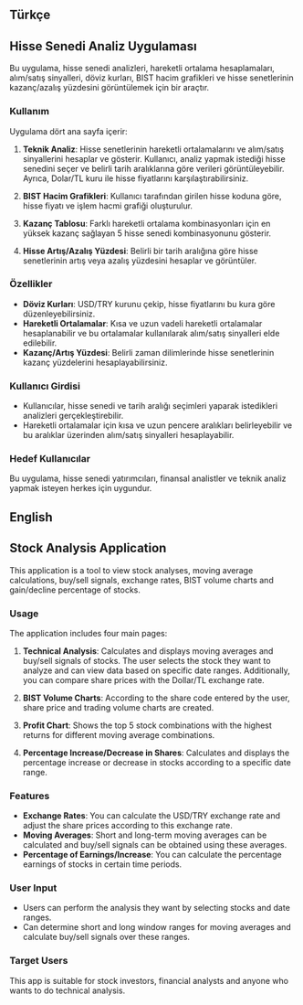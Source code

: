 ## Türkçe
## Hisse Senedi Analiz Uygulaması

Bu uygulama, hisse senedi analizleri, hareketli ortalama hesaplamaları, alım/satış sinyalleri, döviz kurları, BIST hacim grafikleri ve hisse senetlerinin kazanç/azalış yüzdesini görüntülemek için bir araçtır.

### Kullanım

Uygulama dört ana sayfa içerir:

1. **Teknik Analiz**: Hisse senetlerinin hareketli ortalamalarını ve alım/satış sinyallerini hesaplar ve gösterir. Kullanıcı, analiz yapmak istediği hisse senedini seçer ve belirli tarih aralıklarına göre verileri görüntüleyebilir. Ayrıca, Dolar/TL kuru ile hisse fiyatlarını karşılaştırabilirsiniz.

2. **BIST Hacim Grafikleri**: Kullanıcı tarafından girilen hisse koduna göre, hisse fiyatı ve işlem hacmi grafiği oluşturulur.

3. **Kazanç Tablosu**: Farklı hareketli ortalama kombinasyonları için en yüksek kazanç sağlayan 5 hisse senedi kombinasyonunu gösterir.

4. **Hisse Artış/Azalış Yüzdesi**: Belirli bir tarih aralığına göre hisse senetlerinin artış veya azalış yüzdesini hesaplar ve görüntüler.

### Özellikler

- **Döviz Kurları**: USD/TRY kurunu çekip, hisse fiyatlarını bu kura göre düzenleyebilirsiniz.
- **Hareketli Ortalamalar**: Kısa ve uzun vadeli hareketli ortalamalar hesaplanabilir ve bu ortalamalar kullanılarak alım/satış sinyalleri elde edilebilir.
- **Kazanç/Artış Yüzdesi**: Belirli zaman dilimlerinde hisse senetlerinin kazanç yüzdelerini hesaplayabilirsiniz.

### Kullanıcı Girdisi

- Kullanıcılar, hisse senedi ve tarih aralığı seçimleri yaparak istedikleri analizleri gerçekleştirebilir.
- Hareketli ortalamalar için kısa ve uzun pencere aralıkları belirleyebilir ve bu aralıklar üzerinden alım/satış sinyalleri hesaplayabilir.

### Hedef Kullanıcılar

Bu uygulama, hisse senedi yatırımcıları, finansal analistler ve teknik analiz yapmak isteyen herkes için uygundur.

## English
## Stock Analysis Application

This application is a tool to view stock analyses, moving average calculations, buy/sell signals, exchange rates, BIST volume charts and gain/decline percentage of stocks.

### Usage

The application includes four main pages:

1. **Technical Analysis**: Calculates and displays moving averages and buy/sell signals of stocks. The user selects the stock they want to analyze and can view data based on specific date ranges. Additionally, you can compare share prices with the Dollar/TL exchange rate.

2. **BIST Volume Charts**: According to the share code entered by the user, share price and trading volume charts are created.

3. **Profit Chart**: Shows the top 5 stock combinations with the highest returns for different moving average combinations.

4. **Percentage Increase/Decrease in Shares**: Calculates and displays the percentage increase or decrease in stocks according to a specific date range.

### Features

- **Exchange Rates**: You can calculate the USD/TRY exchange rate and adjust the share prices according to this exchange rate.
- **Moving Averages**: Short and long-term moving averages can be calculated and buy/sell signals can be obtained using these averages.
- **Percentage of Earnings/Increase**: You can calculate the percentage earnings of stocks in certain time periods.

### User Input

- Users can perform the analysis they want by selecting stocks and date ranges.
- Can determine short and long window ranges for moving averages and calculate buy/sell signals over these ranges.

### Target Users

This app is suitable for stock investors, financial analysts and anyone who wants to do technical analysis.